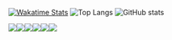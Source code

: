 <!-- stats -->
[![Wakatime Stats](https://github-readme-stats.vercel.app/api/wakatime?username=jbreidfjord&theme=github_dark&langs_count=6&layout=compact)](https://wakatime.com/@jbreidfjord)
![Top Langs](https://github-readme-stats.vercel.app/api/top-langs/?username=jbreidfjord&langs_count=6&theme=github_dark&layout=compact)
![GitHub stats](https://github-readme-stats.vercel.app/api?username=jbreidfjord&theme=github_dark&include_all_commits=1&count_private=1)
<!-- stats -->
<!-- pins -->
<a href="https://github.com/jbreidfjord/evolution-simulation"><img align="center" src="https://github-readme-stats.vercel.app/api/pin/?username=jbreidfjord&repo=evolution-simulation&theme=github_dark" /></a><a href="https://github.com/jbreidfjord/particle-sim"><img align="center" src="https://github-readme-stats.vercel.app/api/pin/?username=jbreidfjord&repo=particle-sim&theme=github_dark" /></a><a href="https://github.com/jbreidfjord/lastfm-data-viz"><img align="center" src="https://github-readme-stats.vercel.app/api/pin/?username=jbreidfjord&repo=lastfm-data-viz&theme=github_dark" /></a><a href="https://github.com/jbreidfjord/botfjord"><img align="center" src="https://github-readme-stats.vercel.app/api/pin/?username=jbreidfjord&repo=botfjord&theme=github_dark" /></a><a href="https://github.com/jbreidfjord/yinsh"><img align="center" src="https://github-readme-stats.vercel.app/api/pin/?username=jbreidfjord&repo=yinsh&theme=github_dark" /></a><a href="https://github.com/jbreidfjord/csproblems"><img align="center" src="https://github-readme-stats.vercel.app/api/pin/?username=jbreidfjord&repo=csproblems&theme=github_dark" /></a>
<!-- pins -->